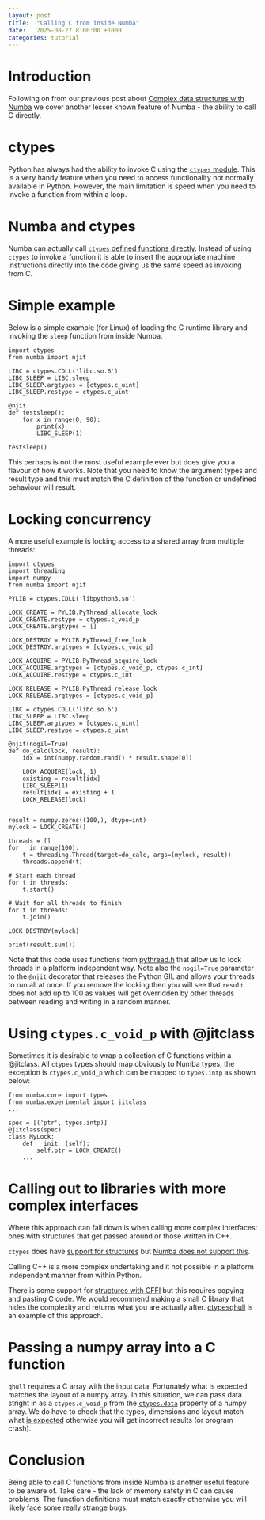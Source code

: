 ```yaml
---
layout: post
title:  "Calling C from inside Numba"
date:   2025-08-27 8:00:00 +1000
categories: tutorial
---
```


# Introduction

Following on from our previous post about [Complex data structures with Numba](../07/numbastruct.html)
we cover another lesser known feature of Numba - the ability to call C directly.

# ctypes

Python has always had the ability to invoke C using the [`ctypes` module](https://docs.python.org/3/library/ctypes.html).
This is a very handy feature when you need to access functionality not normally available in Python.
However, the main limitation is speed when you need to invoke a function from within a loop.

# Numba and ctypes

Numba can actually call [`ctypes` defined functions directly](https://numba.readthedocs.io/en/stable/user/cfunc.html#calling-c-code-from-numba). Instead of using `ctypes`
to invoke a function it is able to insert the appropriate machine instructions directly into the code giving
us the same speed as invoking from C. 

# Simple example

Below is a simple example (for Linux) of loading the C runtime library and invoking the `sleep` function
from inside Numba.

```
import ctypes
from numba import njit

LIBC = ctypes.CDLL('libc.so.6')
LIBC_SLEEP = LIBC.sleep
LIBC_SLEEP.argtypes = [ctypes.c_uint]
LIBC_SLEEP.restype = ctypes.c_uint

@njit
def testsleep():
    for x in range(0, 90):
        print(x)
        LIBC_SLEEP(1)

testsleep()
```

This perhaps is not the most useful example ever but does give you a flavour of how it works. Note
that you need to know the argument types and result type and this must match the C definition of the
function or undefined behaviour will result.

# Locking concurrency 

A more useful example is locking access to a shared array from multiple threads:

```
import ctypes
import threading
import numpy
from numba import njit

PYLIB = ctypes.CDLL('libpython3.so')

LOCK_CREATE = PYLIB.PyThread_allocate_lock
LOCK_CREATE.restype = ctypes.c_void_p
LOCK_CREATE.argtypes = []

LOCK_DESTROY = PYLIB.PyThread_free_lock
LOCK_DESTROY.argtypes = [ctypes.c_void_p]

LOCK_ACQUIRE = PYLIB.PyThread_acquire_lock
LOCK_ACQUIRE.argtypes = [ctypes.c_void_p, ctypes.c_int]
LOCK_ACQUIRE.restype = ctypes.c_int

LOCK_RELEASE = PYLIB.PyThread_release_lock
LOCK_RELEASE.argtypes = [ctypes.c_void_p]

LIBC = ctypes.CDLL('libc.so.6')
LIBC_SLEEP = LIBC.sleep
LIBC_SLEEP.argtypes = [ctypes.c_uint]
LIBC_SLEEP.restype = ctypes.c_uint

@njit(nogil=True)
def do_calc(lock, result):
    idx = int(numpy.random.rand() * result.shape[0])
    
    LOCK_ACQUIRE(lock, 1)
    existing = result[idx]
    LIBC_SLEEP(1)
    result[idx] = existing + 1
    LOCK_RELEASE(lock)
    
    
result = numpy.zeros((100,), dtype=int)
mylock = LOCK_CREATE()

threads = []
for _ in range(100):
    t = threading.Thread(target=do_calc, args=(mylock, result))
    threads.append(t)
    
# Start each thread
for t in threads:
    t.start()

# Wait for all threads to finish
for t in threads:
    t.join()

LOCK_DESTROY(mylock)

print(result.sum())
```

Note that this code uses functions from [pythread.h](https://github.com/python/cpython/blob/main/Include/pythread.h)
that allow us to lock threads in a platform independent way. Note also the `nogil=True` parameter to the `@njit`
decorator that releases the Python GIL and allows your threads to run all at once.
If you remove the locking then you will see that `result` does not add up to 100 as values will get overridden by
other threads between reading and writing in a random manner.

# Using `ctypes.c_void_p` with @jitclass

Sometimes it is desirable to wrap a collection of C functions within a @jitclass. All `ctypes` types
should map obviously to Numba types, the exception is `ctypes.c_void_p` which can be mapped to 
`types.intp` as shown below:

```
from numba.core import types
from numba.experimental import jitclass
...

spec = [('ptr', types.intp)]
@jitclass(spec)
class MyLock:
    def __init__(self):
        self.ptr = LOCK_CREATE()
    ...
```


# Calling out to libraries with more complex interfaces

Where this approach can fall down is when calling more complex interfaces: ones with structures that get passed around
or those written in C++.

`ctypes` does have [support for structures](https://docs.python.org/3/library/ctypes.html#structures-and-unions) but
[Numba does not support this](https://numba.readthedocs.io/en/stable/reference/pysupported.html#ctypes). 

Calling C++ is a more complex undertaking and it not possible in a platform independent manner from within Python.

There is some support for [structures with CFFI](https://numba.readthedocs.io/en/stable/user/cfunc.html#handling-c-structures)
but this requires copying and pasting C code. We would recommend making a small C library that hides the complexity
and returns what you are actually after. [ctypesqhull](https://github.com/gillins/ctypesqhull) is an example
of this approach. 

# Passing a numpy array into a C function

`qhull` requires a C array with the input data. Fortunately what is expected matches the layout of a numpy array.
In this situation, we can pass data stright in as a `ctypes.c_void_p` from the  [`ctypes.data`](https://numpy.org/doc/2.1/reference/generated/numpy.ndarray.ctypes.html) property of a numpy array.
We do have to check that the types, dimensions and layout match what [is expected](https://github.com/gillins/ctypesqhull?tab=readme-ov-file#how-to-use) otherwise you will get incorrect 
results (or program crash).

# Conclusion

Being able to call C functions from inside Numba is another useful feature to be aware of. Take care - the lack
of memory safety in C can cause problems. The function definitions must match exactly otherwise you will 
likely face some really strange bugs.
